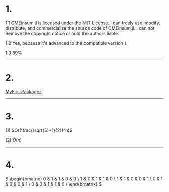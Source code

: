 # 1. 

1.1 OMEinsum.jl is licensed under the MIT License. I can freely use, modify, distribute, and commercialize the source code of OMEinsum.jl. I can not Remove the copyright notice or hold the authors liable.

1.2 Yes, because it's advanced to the compatible version `1`

1.3 89%


--------

# 2.

[MyFirsrPackage.jl](https://github.com/yuiyuiui/MyFirstPackage.jl)



-------
# 3.

(1) $O((\frac{\sqrt{5}+1}{2})^n)$

(2) $O(n)$

--------------------------------
# 4.
$
\begin{bmatrix}
    0 & 1 & 1 & 0 & 0 \\
    1 & 0 & 1 & 1 & 0 \\
    1 & 1 & 0 & 0 & 1 \\
    0 & 1 & 0 & 0 & 1 \\
    0 & 0 & 1 & 1 & 0 \\
\end{bmatrix}
$




